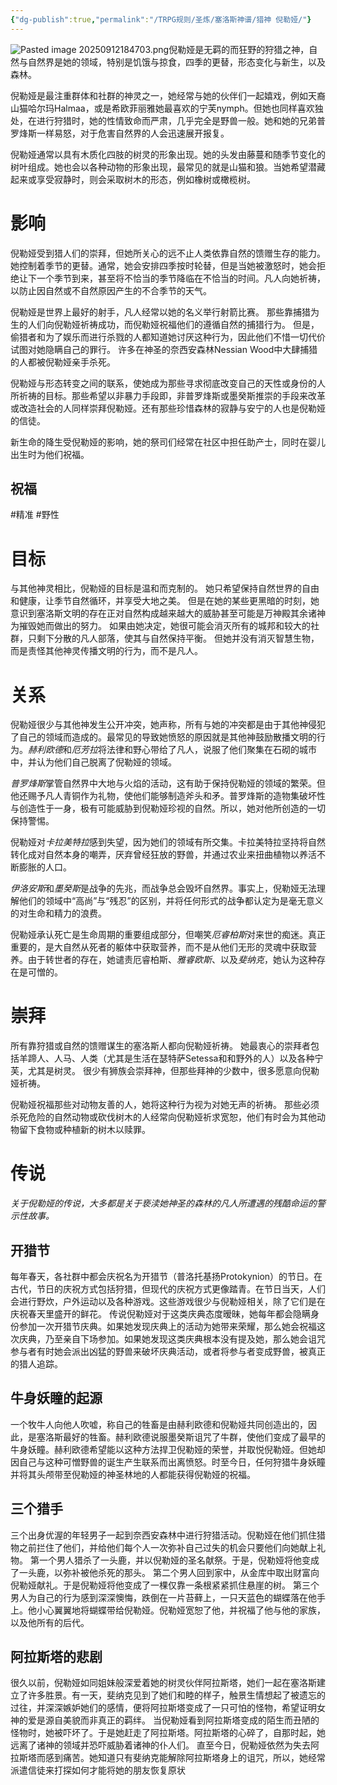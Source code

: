 ```yaml
---
{"dg-publish":true,"permalink":"/TRPG规则/圣炼/塞洛斯神谱/猎神 倪勒娅/"}
---
```


![Pasted image 20250912184703.png](/img/user/zz%E7%B4%A0%E6%9D%90/Pasted%20image%2020250912184703.png)倪勒娅是无羁的而狂野的狩猎之神，自然与自然界是她的领域，特别是饥饿与掠食，四季的更替，形态变化与新生，以及森林。  
  
倪勒娅是最注重群体和社群的神灵之一，她经常与她的伙伴们一起嬉戏，例如天裔山猫哈尔玛Halmaa，或是希欧菲丽雅她最喜欢的宁芙nymph。但她也同样喜欢独处，在进行狩猎时，她的性情致命而严肃，几乎完全是野兽一般。她和她的兄弟普罗烽斯一样易怒，对于危害自然界的人会迅速展开报复。  
  
倪勒娅通常以具有木质化四肢的树灵的形象出现。她的头发由藤蔓和随季节变化的树叶组成。她也会以各种动物的形象出现，最常见的就是山猫和狼。当她希望潜藏起来或享受寂静时，则会采取树木的形态，例如橡树或橄榄树。  
  
# 影响
倪勒娅受到猎人们的崇拜，但她所关心的远不止人类依靠自然的馈赠生存的能力。她控制着季节的更替。通常，她会安排四季按时轮替，但是当她被激怒时，她会拒绝让下一个季节到来，甚至将不恰当的季节降临在不恰当的时间。凡人向她祈祷，以防止因自然或不自然原因产生的不合季节的天气。  
  
倪勒娅是世界上最好的射手，凡人经常以她的名义举行射箭比赛。 那些靠捕猎为生的人们向倪勒娅祈祷成功，而倪勒娅祝福他们的遵循自然的捕猎行为。 但是，偷猎者和为了娱乐而进行杀戮的人都知道她讨厌这种行为，因此他们不惜一切代价试图对她隐瞒自己的罪行。 许多在神圣的奈西安森林Nessian Wood中大肆捕猎的人都被倪勒娅亲手杀死。  
  
倪勒娅与形态转变之间的联系，使她成为那些寻求彻底改变自己的天性或身份的人所祈祷的目标。那些希望以非暴力手段即，非普罗烽斯或墨癸斯推崇的手段来改革或改造社会的人同样崇拜倪勒娅。还有那些珍惜森林的寂静与安宁的人也是倪勒娅的信徒。  
  
新生命的降生受倪勒娅的影响，她的祭司们经常在社区中担任助产士，同时在婴儿出生时为他们祝福。  
## 祝福
#精准 #野性
  
# 目标
与其他神灵相比，倪勒娅的目标是温和而克制的。 她只希望保持自然世界的自由和健康，让季节自然循环，并享受大地之美。 但是在她的某些更黑暗的时刻，她意识到塞洛斯文明的存在正对自然构成越来越大的威胁甚至可能是万神殿其余诸神为摧毁她而做出的努力。 如果由她决定，她很可能会消灭所有的城邦和较大的社群，只剩下分散的凡人部落，使其与自然保持平衡。 但她并没有消灭智慧生物，而是责怪其他神灵传播文明的行为，而不是凡人。  
  
  
# 关系
倪勒娅很少与其他神发生公开冲突，她声称，所有与她的冲突都是由于其他神侵犯了自己的领域而造成的。最常见的导致她愤怒的原因就是其他神鼓励散播文明的行为。*赫利欧德*和*厄芳拉*将法律和野心带给了凡人，说服了他们聚集在石砌的城市中，并认为他们自己脱离了倪勒娅的领域。  
  
*普罗烽斯*掌管自然界中大地与火焰的活动，这有助于保持倪勒娅的领域的繁荣。但他还赐予凡人青铜作为礼物，使他们能够制造斧头和矛。普罗烽斯的造物集破坏性与创造性于一身，极有可能威胁到倪勒娅珍视的自然。所以，她对他所创造的一切保持警惕。  
  
倪勒娅对*卡拉美特拉*感到失望，因为她们的领域有所交集。卡拉美特拉坚持将自然转化成对自然本身的嘲弄，厌弃曾经狂放的野兽，并通过农业来扭曲植物以养活不断膨胀的人口。  

*伊洛安斯*和*墨癸斯*是战争的先兆，而战争总会毁坏自然界。事实上，倪勒娅无法理解他们的领域中“高尚”与“残忍”的区别，并将任何形式的战争都认定为是毫无意义的对生命和精力的浪费。  
  
倪勒娅承认死亡是生命周期的重要组成部分，但嘲笑*厄睿柏斯*对来世的痴迷。真正重要的，是大自然从死者的躯体中获取营养，而不是从他们无形的灵魂中获取营养。由于转世者的存在，她谴责厄睿柏斯、*雅睿欧斯*、以及*斐纳克*，她认为这种存在是可憎的。  
  
# 崇拜
所有靠狩猎或自然的馈赠谋生的塞洛斯人都向倪勒娅祈祷。 她最衷心的崇拜者包括羊蹄人、人马、人类（尤其是生活在瑟特萨Setessa和和野外的人）以及各种宁芙，尤其是树灵。 很少有狮族会崇拜神，但那些拜神的少数中，很多愿意向倪勒娅祈祷。  
  
倪勒娅祝福那些对动物友善的人，她将这种行为视为对她无声的祈祷。 那些必须杀死危险的自然动物或砍伐树木的人经常向倪勒娅祈求宽恕，他们有时会为其他动物留下食物或种植新的树木以赎罪。

# 传说
*关于倪勒娅的传说，大多都是关于亵渎她神圣的森林的凡人所遭遇的残酷命运的警示性故事。*

## 开猎节
每年春天，各社群中都会庆祝名为开猎节（普洛托基扬Protokynion）的节日。在古代，节日的庆祝方式包括狩猎，但现代的庆祝方式更像踏青。在节日当天，人们会进行野炊，户外运动以及各种游戏。这些游戏很少与倪勒娅相关，除了它们是在庆祝春天里盛开的鲜花。
传说倪勒娅对于这类庆典态度暧昧，她每年都会隐瞒身份参加一次开猎节庆典。如果她发现庆典上的活动为她带来荣耀，那么她会祝福这次庆典，乃至亲自下场参加。如果她发现这类庆典根本没有提及她，那么她会诅咒参与者有时她会派出凶猛的野兽来破坏庆典活动，或者将参与者变成野兽，被真正的猎人追踪。

## 牛身妖瞳的起源
一个牧牛人向他人吹嘘，称自己的牲畜是由赫利欧德和倪勒娅共同创造出的，因此，是塞洛斯最好的牲畜。赫利欧德说服墨癸斯诅咒了牛群，使他们变成了最早的牛身妖瞳。赫利欧德希望能以这种方法捍卫倪勒娅的荣誉，并取悦倪勒娅。但她却因自己与这种可憎野兽的诞生产生联系而出离愤怒。时至今日，任何狩猎牛身妖瞳并将其头颅带至倪勒娅的神圣林地的人都能获得倪勒娅的祝福。

## 三个猎手
三个出身优渥的年轻男子一起到奈西安森林中进行狩猎活动。倪勒娅在他们抓住猎物之前拦住了他们，并给他们每个人一次弥补自己过失的机会只要他们向她献上礼物。
第一个男人猎杀了一头鹿，并以倪勒娅的圣名献祭。于是，倪勒娅将他变成了一头鹿，以弥补被他杀死的那头。
第二个男人回到家中，从金库中取出财富向倪勒娅献礼。于是倪勒娅将他变成了一棵仅靠一条根紧紧抓住悬崖的树。
第三个男人为自己的行为感到深深懊悔，跌倒在一片苔藓上，一只天蓝色的蝴蝶落在他手上。他小心翼翼地将蝴蝶带给倪勒娅。倪勒娅宽恕了他，并祝福了他与他的家族，以及他所有的后代。

## 阿拉斯塔的悲剧
很久以前，倪勒娅如同姐妹般深爱着她的树灵伙伴阿拉斯塔，她们一起在塞洛斯建立了许多胜景。有一天，斐纳克见到了她们和睦的样子，触景生情想起了被遗忘的过往，并深深嫉妒她们的感情，便将阿拉斯塔变成了一只可怕的怪物，希望证明女神的爱是源自美貌而非真正的羁绊。
当倪勒娅看到阿拉斯塔变成的陌生而丑陋的怪物时，她被吓坏了。于是她赶走了阿拉斯塔。阿拉斯塔的心碎了，自那时起，她远离了诸神的领域并恐吓威胁着诸神的仆人们。
直至今日，倪勒娅依然为失去阿拉斯塔而感到痛苦。她知道只有斐纳克能解除阿拉斯塔身上的诅咒，所以，她经常派遣信徒来打探如何才能将她的朋友恢复原状